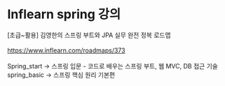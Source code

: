 # Inflearn spring 강의

[초급~활용] 김영한의 스프링 부트와 JPA 실무 완전 정복 로드맵
<br>
</br>
https://www.inflearn.com/roadmaps/373
<br>
</br>
Spring_start -> 스프링 입문 - 코드로 배우는 스프링 부트, 웹 MVC, DB 접근 기술   
spring_basic -> 스프링 핵심 원리 기본편 


